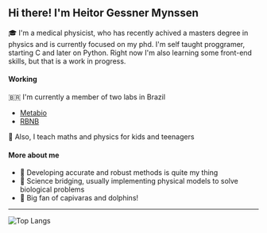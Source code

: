 
## Hi there! I'm Heitor Gessner Mynssen

🎓 I'm a medical physicist, who has recently achived a masters degree in physics and is currently focused on my phd.
I'm self taught proggramer, starting C and later on Python. Right now I'm also learning some front-end skills, but that is a work in progress.

#### Working
🇧🇷 I'm currently a member of two labs in Brazil
 - [Metabio](https://metabio.netlify.app/)
 - [RBNB](https://neurobiodiversidade.org/)

📖 Also, I teach maths and physics for kids and teenagers

#### More about me
- 🔨 Developing accurate and robust methods is quite my thing
- 🔭 Science bridging, usually implementing physical models to solve biological problems
- 🐬 Big fan of capivaras and dolphins!
----

![Top Langs](https://github-readme-stats.vercel.app/api/top-langs/?username=hmynssen&layout=compact&theme=dark&hide_border=true)

<!--
![C](https://img.shields.io/badge/C-A8B9CC?logo=C&logoColor=white)
![Python](https://img.shields.io/badge/python-3670A0?style=for-the-badge&logo=python&logoColor=ffdd54)
-->
